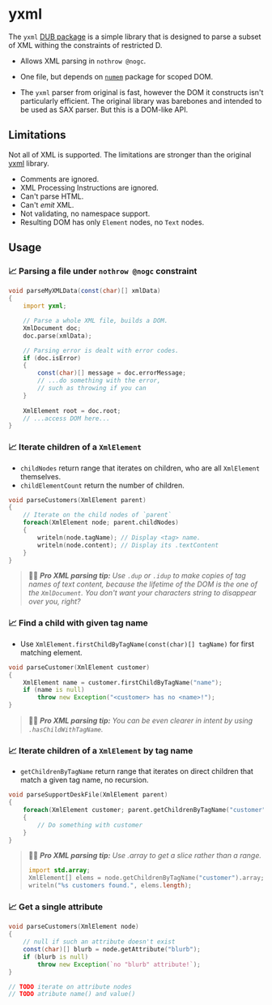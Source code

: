 # yxml

The `yxml` [DUB package](https://code.dlang.org/packages/yxml) is a simple library that is designed to parse a subset of XML withing the constraints of restricted D.

- Allows XML parsing in `nothrow @nogc`.
- One file, but depends on [`numem`](https://code.dlang.org/packages/numem) package for scoped DOM.


- The `yxml` parser from original is fast, however the DOM it constructs isn't particularly efficient. The original library was barebones and intended to be used as SAX parser. But this is a DOM-like API.

## Limitations

Not all of XML is supported. The limitations are stronger than the original [yxml](https://dev.yorhel.nl/yxml) library.

- Comments are ignored.
- XML Processing Instructions are ignored.
- Can't parse HTML.
- Can't _emit_ XML.
- Not validating, no namespace support.
- Resulting DOM has only `Element` nodes, no `Text` nodes.


## Usage


### 📈 Parsing a file under `nothrow @nogc` constraint
```d
void parseMyXMLData(const(char)[] xmlData) 
{
    import yxml;

    // Parse a whole XML file, builds a DOM.
    XmlDocument doc;
    doc.parse(xmlData);

    // Parsing error is dealt with error codes.
    if (doc.isError)
    {
        const(char)[] message = doc.errorMessage;
        // ...do something with the error, 
        // such as throwing if you can
    }
        
    XmlElement root = doc.root;    
    // ...access DOM here...
}
```

### 📈 Iterate children of a `XmlElement`

- `childNodes` return range that iterates on children, who are all `XmlElement` themselves.
- `childElementCount` return the number of children.

```d
void parseCustomers(XmlElement parent)
{
    // Iterate on the child nodes of `parent`
    foreach(XmlElement node; parent.childNodes)
    {
        writeln(node.tagName); // Display <tag> name.
        writeln(node.content); // Display its .textContent
    }
}
```

> 🧑‍💼 _**Pro XML parsing tip:** Use `.dup` or `.idup` to make copies of tag names of text content, because the lifetime of the DOM is the one of the `XmlDocument`. You don't want your characters string to disappear over you, right?_


### 📈 Find a child with given tag name

- Use `XmlElement.firstChildByTagName(const(char)[] tagName)` for first matching element.

```d
void parseCustomer(XmlElement customer)
{
    XmlElement name = customer.firstChildByTagName("name");
    if (name is null)
        throw new Exception("<customer> has no <name>!");
}
```

> 🧑‍💼 _**Pro XML parsing tip:** You can be even clearer in intent by using `.hasChildWithTagName`._



### 📈 Iterate children of a `XmlElement` by tag name

- `getChildrenByTagName` return range that iterates on direct children that match a given tag name, no recursion.

```d
void parseSupportDeskFile(XmlElement parent)
{
    foreach(XmlElement customer; parent.getChildrenByTagName("customer"))
    {
        // Do something with customer
    }
}
```

> 🧑‍💼 _**Pro XML parsing tip:** Use .array to get a slice rather than a range._
> ```d
> import std.array;
> XmlElement[] elems = node.getChildrenByTagName("customer").array;
> writeln("%s customers found.", elems.length);
> ```

### 📈 Get a single attribute

```d
void parseCustomers(XmlElement node)
{
    // null if such an attribute doesn't exist
    const(char)[] blurb = node.getAttribute("blurb");
    if (blurb is null)
        throw new Exception(`no "blurb" attribute!`);  
}
```
```d
// TODO iterate on attribute nodes
// TODO atribute name() and value()
```

